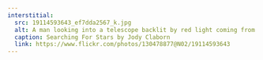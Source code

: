 ```yaml
---
interstitial:
  src: 19114593643_ef7dda2567_k.jpg
  alt: A man looking into a telescope backlit by red light coming from his van. The Milky Way and a shooting star are visible in the night sky.
  caption: Searching For Stars by Jody Claborn
  link: https://www.flickr.com/photos/130478877@N02/19114593643
---
```


